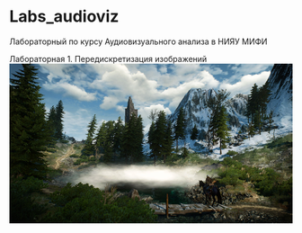 # Labs_audioviz

Лабораторный по курсу Аудиовизуального анализа в НИЯУ МИФИ

Лабораторная 1.
Передискретизация изображений
![Alt text](image.png)